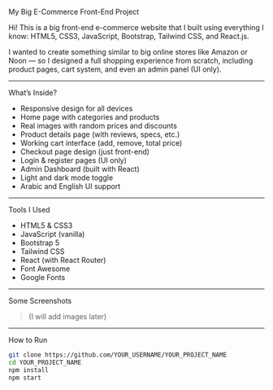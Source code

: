 My Big E-Commerce Front-End Project

Hi! This is a big front-end e-commerce website that I built using everything I know: HTML5, CSS3, JavaScript, Bootstrap, Tailwind CSS, and React.js.

I wanted to create something similar to big online stores like Amazon or Noon — so I designed a full shopping experience from scratch, including product pages, cart system, and even an admin panel (UI only).

---

 What’s Inside?

- Responsive design for all devices
- Home page with categories and products
- Real images with random prices and discounts
- Product details page (with reviews, specs, etc.)
- Working cart interface (add, remove, total price)
- Checkout page design (just front-end)
- Login & register pages (UI only)
- Admin Dashboard (built with React)
- Light and dark mode toggle
- Arabic and English UI support

---

 Tools I Used

- HTML5 & CSS3  
- JavaScript (vanilla)  
- Bootstrap 5  
- Tailwind CSS  
- React (with React Router)  
- Font Awesome  
- Google Fonts  

---

 Some Screenshots

> (I will add images later)

---

 How to Run

```bash
git clone https://github.com/YOUR_USERNAME/YOUR_PROJECT_NAME
cd YOUR_PROJECT_NAME
npm install
npm start

